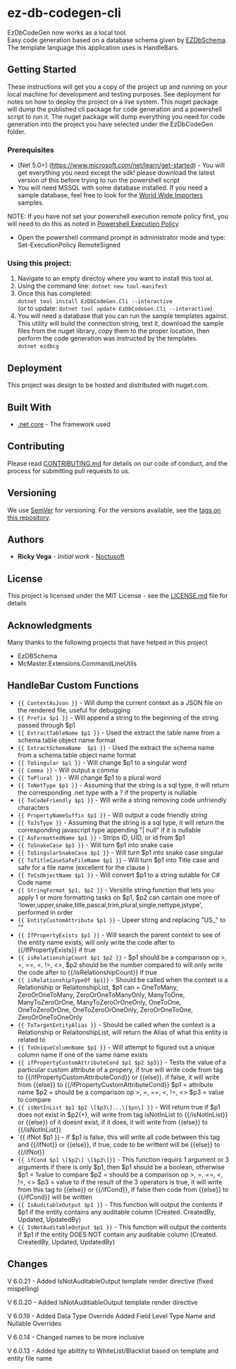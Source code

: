 # ez-db-codegen-cli

EzDbCodeGen now works as a local tool.  
Easy code generation based on a database schema given by [EZDbSchema](https://github.com/rvegajr/ez-db-schema-core).  The template language this application uses is HandleBars. 

## Getting Started

These instructions will get you a copy of the project up and running on your local machine for development and testing purposes. See deployment for notes on how to deploy the project on a live system. This nuget package will dump the published cli package for code generation and a powershell script to run it.  The nuget package will dump everything you need for code generation into the project you have selected under the EzDbCodeGen folder.    

### Prerequisites
* [Net 5.0+] (https://www.microsoft.com/net/learn/get-started) - You will get everything you need except the sdk!  please download the latest version of this before trying to run the powershell script
* You will need MSSQL with some database installed.  If you need a sample database,  feel free to look for the [World Wide Importers](https://github.com/Microsoft/sql-server-samples/releases/tag/wide-world-importers-v1.0) samples.

NOTE:  If you have not set your powershell execution remote policy first,  you will need to do this as noted in [Powershell Execution Policy](https://www.pdq.com/blog/powershell-how-to-write-your-first-powershell-script/)
* Open the powershell command prompt in administrator mode and type:
Set-ExecutionPolicy RemoteSigned

### Using this project:

1. Navigate to an empty directoy where you want to install this tool at.
1. Using the command line: `dotnet new tool-manifest`
2. Once this has completed:  
 `dotnet tool install EzDbCodeGen.Cli --interactive`  
(or to update: `dotnet tool update EzDbCodeGen.Cli --interactive`)
3. You will need a database that you can run the sample templates against.  This utility will build the connection string, test it,  download the sample files from the nuget library, copy them to the proper location, then perform the code generation was instructed by the templates.  
`dotnet ezdbcg` 

## Deployment

This project was design to be hosted and distributed with nuget.com.

## Built With

* [.net core](https://www.microsoft.com/net/learn/get-started) - The framework used

## Contributing

Please read [CONTRIBUTING.md](https://gist.github.com/rvegajr/651875c08acb76009e563db128f33e7e) for details on our code of conduct, and the process for submitting pull requests to us.

## Versioning

We use [SemVer](http://semver.org/) for versioning. For the versions available, see the [tags on this repository](https://github.com/rvegajr/tags). 

## Authors

* **Ricky Vega** - *Initial work* - [Noctusoft](https://github.com/rvegajr)

## License

This project is licensed under the MIT License - see the [LICENSE.md](LICENSE.md) file for details

## Acknowledgments

Many thanks to the following projects that have helped in this project
* EzDBSchema 
* McMaster.Extensions.CommandLineUtils

## HandleBar Custom Functions

* `{{ ContextAsJson }}` - Will dump the current context as a JSON file on the rendered file,  useful for debugging
* `{{ Prefix $p1 }}` - Will append a string to the beginning of the string passed through $p1
* `{{ ExtractTableName $p1 }}` - Used the extract the table name from a schema.table object name format
* `{{ ExtractSchemaName  $p1 }}` - Used the extract the schema name from a schema.table object name format
* `{{ ToSingular $p1 }}` -  Will change $p1 to a singular word
* `{{ Comma }}` -  Will output a comma 
* `{{ ToPlural }}` - Will change $p1 to a plural word
* `{{ ToNetType $p1 }}` - Assuming that the string is a sql type, it will return the corresponding .net type with a ? if the property is nullable
* `{{ ToCodeFriendly $p1 }}` - Will write a string removing code unfriendly characters
* `{{ PropertyNameSuffix $p1 }}` - Will output a code friendly string 
* `{{ ToJsType }}` -  Assuming that the string is a sql type, it will return the corresponding javascript type appending "| null" if it is nullable
* `{{ AsFormattedName $p1 }}` -  Strips ID, UID, or id from $p1 
* `{{ ToSnakeCase $p1 }}` - Will turn $p1 into snake case
* `{{ ToSingularSnakeCase $p1 }}` -  Will turn $p1 into snake case singular
* `{{ ToTitleCaseSafeFileName $p1 }}` -  Will turn $p1 into Title case and safe for a file name (excellent for the <FILE/> clause )
* `{{ ToCsObjectName $p1 }}` - Will convert $p1 to a string sutable for C# Code name
* `{{ StringFormat $p1, $p2 }}` - Versitile string function that lets you apply 1 or more formatting tasks on $p1, $p2 can cantain one more of 'lower,upper,snake,title,pascal,trim,plural,single,nettype,jstype', performed in order 
* `{{ EntityCustomAttribute $p1 }}` - Upeer stirng and replacing "US_" to ""
* `{{ IfPropertyExists $p1 }}` - Will search the parent context to see of the entity name exists,  will only write the code after to {{/IfPropertyExists}} if true
* `{{ isRelationshipCount $p1 $p2 }}` - $p1 should be a comparison op >, =, ==, <, !=, <>,  $p2 should be the number compared to
    will only write the code after to {{/isRelationshipCount}} if true
* `{{ isRelationshipTypeOf $p1}}` - Should be called when the context is a Relationship or RelaitonshipList, 
    $p1 can = OneToMany, ZeroOrOneToMany, ZeroOrOneToManyOnly, ManyToOne, ManyToZeroOrOne, ManyToZeroOrOneOnly, OneToOne, OneToZeroOrOne, OneToZeroOrOneOnly, ZeroOrOneToOne, ZeroOrOneToOneOnly  
* `{{ ToTargetEntityAlias }}` -  Should be called when the context is a Relationship or RelaitonshipList, will return the Alias of what this entity is related to
* `{{ ToUniqueColumnName $p1 }}` - Will attempt to figured out a unique column name if one of the same name exists 
* `{{ ifPropertyCustomAttributeCond $p1 $p2 $p3}}` - Tests the value of a particular custom attribute of a propery, if true will write code from tag to {{/ifPropertyCustomAttributeCond}} or {{else}}. if false, it will write from {{else}} to {{/ifPropertyCustomAttributeCond}}
    $p1 = attribute name
    $p2 = should be a comparison op >, =, ==, <, !=, <> 
    $p3 = value to compare
* `{{ isNotInList $p1 $p2 \[$p3\]...\[$pn\] }}` - Will return true if $p1 does not exist in $p2(+),  will write from tag isNotInList to {{/isNotInList}} or {{else}} of it doesnt exist, if it does, it will write from {{else}} to  {{/isNotInList}}
* `{{ ifNot $p1 }} - if $p1 is false, this will write all code between this tag and {{/ifNot}} or {{else}}, if true, code to be writtent will be {{else}} to {{/ifNot}}
* `{{ ifCond $p1 \[$p2\] \[$p3\]}}` - This function requirs 1 argument or 3 arguments
if there is only $p1, then $p1 should be a boolean, otherwise 
    $p1 = 1value to compare
    $p2 = should be a comparison op >, =, ==, <, !=, <> 
    $p3 = value to
if the result of the 3 operators is true, it will write from this tag to {{else}} or {{/ifCond}}, if false then code from {{else}} to {{/ifCond}} will be written 
* `{{ IsAuditableOutput $p1 }}` - This function will output the contents if $p1 if the entity contains any auditable column (Created. CreatedBy, Updated, UpdatedBy) 
* `{{ IsNotAuditableOutput $p1 }}` - This function will output the contents if $p1 if the entity DOES NOT contain any auditable column (Created. CreatedBy, Updated, UpdatedBy) 

## Changes
V 6.0.21 - Added IsNotAuditableOutput template render directive (fixed mispelling)

V 6.0.20 - Added IsNotAuditiableOutput template render directive

V 6.0.19 - Added Data Type Override
		   Added Field Level Type Name and Nullable Overrides

V 6.0.14 - Changed names to be more inclusive

V 6.0.13 - Added tge abiltity to WhiteList/Blacklist based on template and entity file name